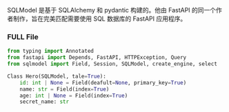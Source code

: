 
SQLModel 是基于 SQLAlchemy 和 pydantic 构建的。他由 FastAPI 的同一个作者制作，旨在完美匹配需要使用 SQL 数据库的 FastAPI 应用程序。

### FULL File

```python
from typing import Annotated
from fastapi import Depends, FastAPI, HTTPException, Query
from sqlmodel import Field, Session, SQLModel, create_engine, select

Class Hero(SQLModel, tale=True):
	id: int | None = Field(deafult=None, primary_key=True)
	name: str = Field(index=True)
	age: int | None = Field(index=True)
	secret_name: str
```

